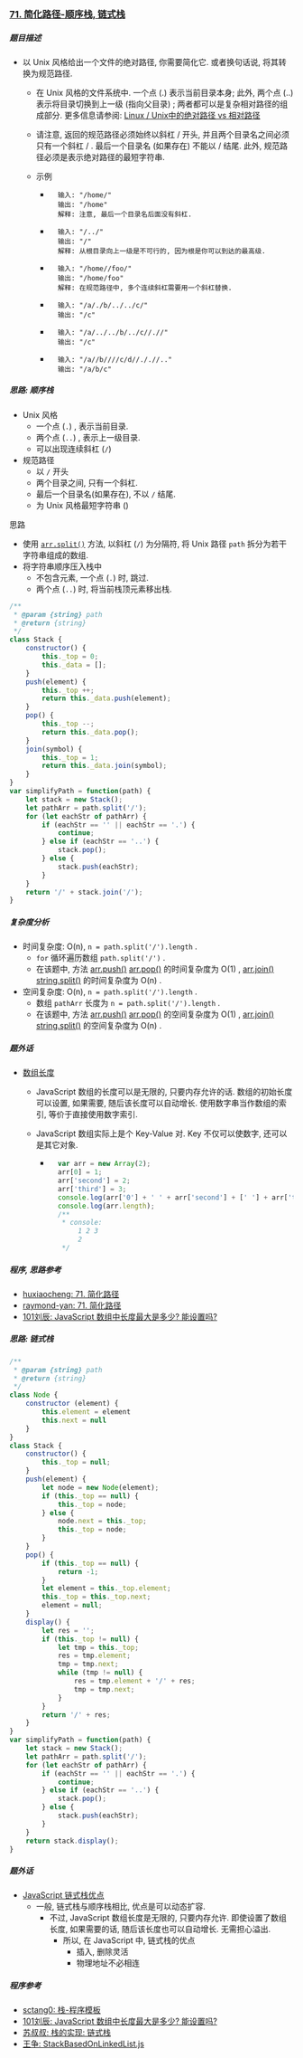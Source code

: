 ### [71. 简化路径-顺序栈, 链式栈](https://leetcode-cn.com/problems/simplify-path/)

##### 题目描述

* 以 Unix 风格给出一个文件的绝对路径, 你需要简化它. 或者换句话说, 将其转换为规范路径.

    * 在 Unix 风格的文件系统中. 一个点 (.) 表示当前目录本身; 此外, 两个点  (..) 表示将目录切换到上一级 (指向父目录) ; 两者都可以是复杂相对路径的组成部分. 更多信息请参阅: [Linux / Unix中的绝对路径 vs 相对路径](https://blog.csdn.net/u011327334/article/details/50355600)

    * 请注意, 返回的规范路径必须始终以斜杠 / 开头, 并且两个目录名之间必须只有一个斜杠 / . 最后一个目录名 (如果存在) 不能以 / 结尾. 此外, 规范路径必须是表示绝对路径的最短字符串.

    * 示例

        * ```example
            输入: "/home/"
            输出: "/home"
            解释: 注意, 最后一个目录名后面没有斜杠.
            ```

        * ```example
            输入: "/../"
            输出: "/"
            解释: 从根目录向上一级是不可行的, 因为根是你可以到达的最高级.
            ```

        * ```example
            输入: "/home//foo/"
            输出: "/home/foo"
            解释: 在规范路径中, 多个连续斜杠需要用一个斜杠替换.
            ```

        * ```example
            输入: "/a/./b/../../c/"
            输出: "/c"
            ```

        * ```example
            输入: "/a/../../b/../c//.//"
            输出: "/c"
            ```

        * ```example
            输入: "/a//b////c/d//././/.."
            输出: "/a/b/c"
            ```

##### 思路: 顺序栈

* Unix 风格
    * 一个点 (`.`) , 表示当前目录.
    * 两个点 (`..`) , 表示上一级目录.
    * 可以出现连续斜杠 (`/`)
* 规范路径
    * 以 `/` 开头
    * 两个目录之间, 只有一个斜杠.
    * 最后一个目录名(如果存在), 不以 `/` 结尾.
    * 为 Unix 风格最短字符串 ()

思路

* 使用 [`arr.split()`](https://developer.mozilla.org/zh-CN/docs/Web/JavaScript/Reference/Global_Objects/String/split) 方法, 以斜杠 (`/`) 为分隔符, 将 Unix 路径 `path` 拆分为若干字符串组成的数组.
* 将字符串顺序压入栈中
    * 不包含元素, 一个点 (`.`) 时, 跳过.
    * 两个点 (`..`) 时, 将当前栈顶元素移出栈.

```javascript
/**
 * @param {string} path
 * @return {string}
 */
class Stack {
    constructor() {
        this._top = 0;
        this._data = [];
    }
    push(element) {
        this._top ++;
        return this._data.push(element);
    }
    pop() {
        this._top --;
        return this._data.pop();
    }
    join(symbol) {
        this._top = 1;
        return this._data.join(symbol);
    }
}
var simplifyPath = function(path) {
    let stack = new Stack();
    let pathArr = path.split('/');
    for (let eachStr of pathArr) {
        if (eachStr == '' || eachStr == '.') {
            continue;
        } else if (eachStr == '..') {
            stack.pop();
        } else {
            stack.push(eachStr);
        }
    }
    return '/' + stack.join('/');
}
```

##### 复杂度分析

* 时间复杂度: O(n), `n = path.split('/').length` .
    * `for` 循环遍历数组 `path.split('/')` .
    * 在该题中, 方法 [arr.push()](https://www.ecma-international.org/ecma-262/5.1/#sec-15.4.4.7) [arr.pop()](https://www.ecma-international.org/ecma-262/5.1/#sec-15.4.4.6) 的时间复杂度为 O(1) , [arr.join()](https://www.ecma-international.org/ecma-262/5.1/#sec-15.4.4.5) [string.split()](https://www.ecma-international.org/ecma-262/5.1/#sec-15.5.4.14) 的时间复杂度为 O(n) .
* 空间复杂度: O(n), `n = path.split('/').length` .
    * 数组 `pathArr` 长度为 `n = path.split('/').length` .
    * 在该题中, 方法 [arr.push()](https://www.ecma-international.org/ecma-262/5.1/#sec-15.4.4.7) [arr.pop()](https://www.ecma-international.org/ecma-262/5.1/#sec-15.4.4.6) 的空间复杂度为 O(1) , [arr.join()](https://www.ecma-international.org/ecma-262/5.1/#sec-15.4.4.5) [string.split()](https://www.ecma-international.org/ecma-262/5.1/#sec-15.5.4.14) 的空间复杂度为 O(n) .



##### 题外话

* [数组长度](https://zhidao.baidu.com/question/499788673)

    * JavaScript 数组的长度可以是无限的, 只要内存允许的话. 数组的初始长度可以设置, 如果需要, 随后该长度可以自动增长. 使用数字串当作数组的索引, 等价于直接使用数字索引.

    * JavaScript 数组实际上是个 Key-Value 对. Key 不仅可以使数字, 还可以是其它对象.

        * ```javascript
            var arr = new Array(2);
            arr[0] = 1;
            arr['second'] = 2;
            arr['third'] = 3;
            console.log(arr['0'] + ' ' + arr['second'] + [' '] + arr['third']);
            console.log(arr.length);
            /**
             * console:
                 1 2 3
                 2
             */
            ```

##### 程序, 思路参考

* [huxiaocheng: 71. 简化路径](https://leetcode-cn.com/problems/simplify-path/solution/tu-jie-miao-dong-by-huxiaocheng-2/)
* [raymond-yan: 71. 简化路径](https://leetcode-cn.com/problems/simplify-path/solution/71-simplify-path-ti-jie-javascript-by-raymond-yan/)
* [101刘辰: JavaScript 数组中长度最大是多少? 能设置吗?](https://zhidao.baidu.com/question/499788673)



##### 思路: 链式栈

```javascript
/**
 * @param {string} path
 * @return {string}
 */
class Node {
    constructor (element) {
        this.element = element
        this.next = null
    }
}
class Stack {
    constructor() {
        this._top = null;
    }
    push(element) {
        let node = new Node(element);
        if (this._top == null) {
            this._top = node;
        } else {
            node.next = this._top;
            this._top = node;
        }
    }
    pop() {
        if (this._top == null) {
            return -1;
        }
        let element = this._top.element;
        this._top = this._top.next;
        element = null;
    }
    display() {
        let res = '';
        if (this._top != null) {
            let tmp = this._top;
            res = tmp.element;
            tmp = tmp.next;
            while (tmp != null) {
                res = tmp.element + '/' + res;
                tmp = tmp.next;
            }
        }
        return '/' + res;
    }
}
var simplifyPath = function(path) {
    let stack = new Stack();
    let pathArr = path.split('/');
    for (let eachStr of pathArr) {
        if (eachStr == '' || eachStr == '.') {
            continue;
        } else if (eachStr == '..') {
            stack.pop();
        } else {
            stack.push(eachStr);
        }
    }
    return stack.display();
}
```



##### 题外话

* [JavaScript 链式栈优点](https://blog.csdn.net/zhangxiangDavaid/article/details/28679027)
    * 一般, 链式栈与顺序栈相比, 优点是可以动态扩容.
        * 不过, JavaScript 数组长度是无限的, 只要内存允许. 即使设置了数组长度, 如果需要的话, 随后该长度也可以自动增长. 无需担心溢出.
            * 所以, 在 JavaScript 中, 链式栈的优点
                * 插入, 删除灵活
                * 物理地址不必相连

##### 程序参考

* [sctang0: 栈-程序模板](https://github.com/sctang0/LeetCode-Private/blob/master/CHAPTER71.1.md)
* [101刘辰: JavaScript 数组中长度最大是多少? 能设置吗?](https://zhidao.baidu.com/question/499788673)
* [苏叔叔: 栈的实现: 链式栈](https://blog.csdn.net/zhangxiangDavaid/article/details/28679027)
* [王争: StackBasedOnLinkedList.js](https://github.com/wangzheng0822/algo/blob/master/javascript/08_stack/StackBasedOnLinkedList.js)